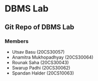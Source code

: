 # DBMS Lab
## Git Repo of DBMS Lab
### Members
* Utsav Basu (20CS30057)
* Anamitra Mukhopadhyay (20CS30064)
* Rounak Saha (20CS30043)
* Swarup Padhi (20CS30062)
* Spandan Halder (20CS10063)
